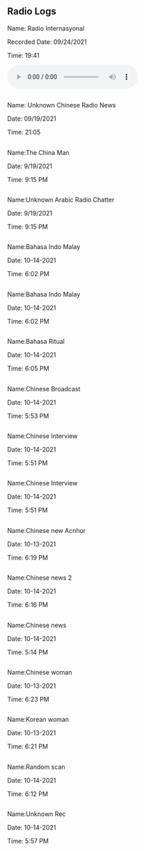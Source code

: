 <h2>Radio Logs </h2>
<p>Name: Radio Internasyonal</p>
<p>Recorded Date: 09/24/2021</p>
<p>Time: 19:41</p>
<audio src="audio.mp3" controls preload></audio>
 <h2></h2>
<p>Name: Unknown Chinese Radio News</p>
<p>Date: 09/19/2021</p>
<p>Time: 21:05</p>
<h2></h2>
<p>Name:The China Man</p>
<p>Date:  9/19/2021</p>
<p>Time: 9:15 PM</p>
<h2></h2>
<p>Name:Unknown Arabic Radio Chatter</p>
<p>Date: 9/19/2021</p>
<p>Time: 9:15 PM</p>
<h2></h2>
<p>Name:Bahasa Indo Malay</p>
<p>Date: 10-14-2021</p>
<p>Time: 6:02 PM</p>
<h2></h2>
<p>Name:Bahasa Indo Malay</p>
<p>Date: 10-14-2021</p>
<p>Time: 6:02 PM</p>
<h2></h2>
<p>Name:Bahasa Ritual</p>
<p>Date: 10-14-2021</p>
<p>Time: 6:05 PM</p>
<h2></h2>
<p>Name:Chinese Broadcast</p>
<p>Date: 10-14-2021</p>
<p>Time: 5:53 PM</p>
<h2></h2>
<p>Name:Chinese Interview</p>
<p>Date: 10-14-2021</p>
<p>Time: 5:51 PM</p>
<h2></h2>
<p>Name:Chinese Interview</p>
<p>Date: 10-14-2021</p>
<p>Time: 5:51 PM</p>
<h2></h2>
<p>Name:Chinese new Acnhor</p>
<p>Date: 10-13-2021</p>
<p>Time: 6:19 PM</p>
<h2></h2>
<p>Name:Chinese news 2 </p>
<p>Date: 10-14-2021</p>
<p>Time: 6:16 PM</p>
<h2></h2>
<p>Name:Chinese news  </p>
<p>Date: 10-14-2021</p>
<p>Time: 5:14 PM</p>
<h2></h2>
<p>Name:Chinese woman   </p>
<p>Date: 10-13-2021</p>
<p>Time: 6:23 PM</p>
<h2></h2>
<p>Name:Korean woman    </p>
<p>Date: 10-13-2021</p>
<p>Time: 6:21 PM</p>
<h2></h2>
<p>Name:Random scan    </p>
<p>Date: 10-14-2021</p>
<p>Time: 6:12 PM</p>
<h2></h2>
<p>Name:Unknown Rec     </p>
<p>Date: 10-14-2021</p>
<p>Time: 5:57 PM</p>
<h2></h2>
